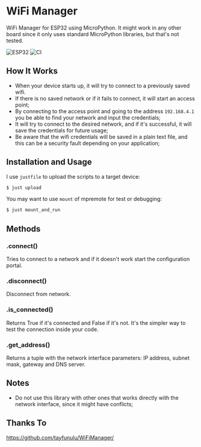 # WiFi Manager

WiFi Manager for ESP32 using MicroPython. It might work in any other board since it only uses standard MicroPython libraries, but that's not tested.

![ESP32](https://img.shields.io/badge/ESP-32-000000.svg?longCache=true&style=flat&colorA=CC101F)
![CI](https://github.com/ymkim92/micropython-wifi_manager/actions/workflows/ci.yml/badge.svg)

## How It Works

- When your device starts up, it will try to connect to a previously saved wifi.
- If there is no saved network or if it fails to connect, it will start an access point;
- By connecting to the access point and going to the address `192.168.4.1` you be able to find your network and input the credentials;
- It will try to connect to the desired network, and if it's successful, it will save the credentials for future usage;
- Be aware that the wifi credentials will be saved in a plain text file, and this can be a security fault depending on your application;

## Installation and Usage
 
I use `justfile` to upload the scripts to a target device:

```sh
$ just upload
```

You may want to use `mount` of mpremote for test or debugging:
```sh
$ just mount_and_run
```

## Methods

### .connect()

Tries to connect to a network and if it doesn't work start the configuration portal.

### .disconnect()

Disconnect from network.

### .is_connected()

Returns True if it's connected and False if it's not. It's the simpler way to test the connection inside your code.

### .get_address()

Returns a tuple with the network interface parameters: IP address, subnet mask, gateway and DNS server.

## Notes

- Do not use this library with other ones that works directly with the network interface, since it might have conflicts;

## Thanks To

https://github.com/tayfunulu/WiFiManager/
